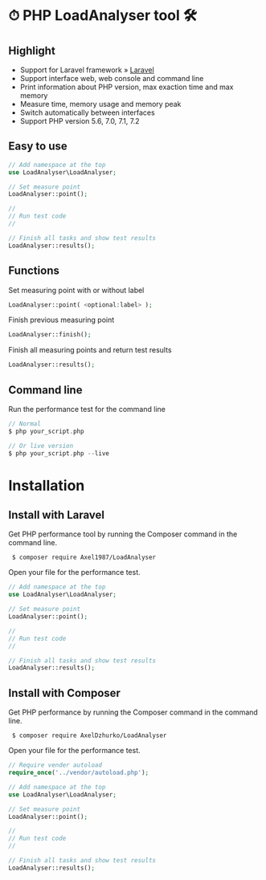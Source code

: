 # ⏱ PHP LoadAnalyser tool 🛠

## Highlight
- Support for Laravel framework » [Laravel](https://laravel.com)
- Support interface web, web console and command line
- Print information about PHP version, max exaction time and max memory
- Measure time, memory usage and memory peak
- Switch automatically between interfaces
- Support PHP version 5.6, 7.0, 7.1, 7.2

## Easy to use
```php
// Add namespace at the top
use LoadAnalyser\LoadAnalyser;

// Set measure point
LoadAnalyser::point();

//
// Run test code
//

// Finish all tasks and show test results
LoadAnalyser::results();

```
## Functions
Set measuring point with or without label

```php
LoadAnalyser::point( <optional:label> );
```

Finish previous measuring point 

```php
LoadAnalyser::finish();
```

Finish all measuring points and return test results

```php
LoadAnalyser::results();
```

## Command line

Run the performance test for the command line

```php
// Normal
$ php your_script.php

// Or live version
$ php your_script.php --live 
```
# Installation

## Install with Laravel
Get PHP performance tool by running the Composer command in the command line. 
```
 $ composer require Axel1987/LoadAnalyser
```

Open your file for the performance test.
```php
// Add namespace at the top
use LoadAnalyser\LoadAnalyser;

// Set measure point
LoadAnalyser::point();

//
// Run test code
//

// Finish all tasks and show test results
LoadAnalyser::results();
```

## Install with Composer
Get PHP performance by running the Composer command in the command line. 
```{r, engine='bash', count_lines}
 $ composer require AxelDzhurko/LoadAnalyser
```

Open your file for the performance test.
```php
// Require vender autoload
require_once('../vendor/autoload.php');

// Add namespace at the top
use LoadAnalyser\LoadAnalyser;

// Set measure point
LoadAnalyser::point();

//
// Run test code
//

// Finish all tasks and show test results
LoadAnalyser::results();
```
